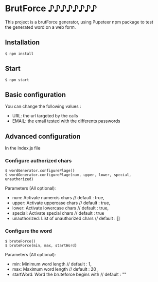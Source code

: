 # BrutForce ♪♪♪♪♪♪♪♪
This project is a brutForce generator,
using Pupeteer npm package
to test the generated word on a web form.

## Installation
```
$ npm install
```

## Start
```
$ npm start
```

## Basic configuration
You can change the following values :
* URL: the url targeted by the calls
* EMAIL: the email tested with the differents passwords

## Advanced configuration
In the Index.js file
### Configure authorized chars
```
$ wordGenerator.configurePlage()
$ wordGenerator.configurePlage(num, upper, lower, special, unauthorized)
```
Parameters (All optional):
* num: Activate numercis chars // default : true, 
* upper: Activate uppercase chars  // default : true, 
* lower: Activate lowercase chars // default : true, 
* special: Activate special chars // default : true
* unauthorized: List of unauthorized chars // default : []

### Configure the word
```
$ bruteForce()
$ bruteForce(min, max, startWord)
```
Parameters (All optional):
* min: Minimum word length // default : 1, 
* max: Maximum word length // default : 20 , 
* startWord: Word the bruteforce begins with // default : ""
